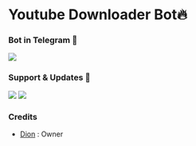# Youtube Downloader Bot🔥


### Bot in Telegram 🎑
<a href="https://t.me/Youtube_Downloaderr_Robot"><img src="https://img.shields.io/badge/Youtube%20-Downloader%20Bot-red.svg"></a>


### Support & Updates 🎑
<a href="https://t.me/DionSupport"><img src="https://img.shields.io/badge/Join-Group%20Support-blue.svg?style=for-the-badge&logo=Telegram"></a> <a href="https://t.me/DionProjects"><img src="https://img.shields.io/badge/Join-Updates%20Channel-blue.svg?style=for-the-badge&logo=Telegram"></a>


### Credits
- [Dion](https://github.com/SeorangDion) : Owner
